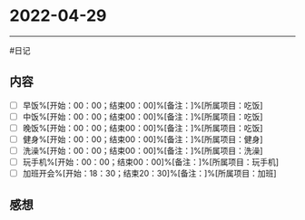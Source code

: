 # 2022-04-29 
---


#日记

## 内容
- [ ] 早饭%[开始：00：00；结束00：00]%[备注：]%[所属项目：吃饭]
- [ ] 中饭%[开始：00：00；结束00：00]%[备注：]%[所属项目：吃饭]
- [ ] 晚饭%[开始：00：00；结束00：00]%[备注：]%[所属项目：吃饭]
- [ ] 健身%[开始：00：00；结束00：00]%[备注：]%[所属项目：健身]
- [ ] 洗澡%[开始：00：00；结束00：00]%[备注：]%[所属项目：洗澡]
- [ ] 玩手机%[开始：00：00；结束00：00]%[备注：]%[所属项目：玩手机]
- [ ] 加班开会%[开始：18：30；结束20：30]%[备注：]%[所属项目：加班]

## 感想 
